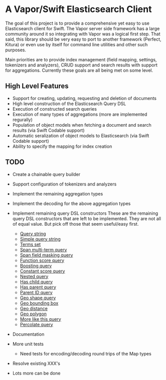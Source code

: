 # A Vapor/Swift Elasticsearch Client

The goal of this project is to provide a comprehensive yet easy to use
Elasticsearch client for Swift. The Vapor server side framework has a large
community around it so integrating with Vapor was a logical first step.  That
said, this library should be very easy to port to another framework (Perfect,
Kitura) or even use by itself for command line utilities and other such
purposes.

Main priorities are to provide index management (field mapping, settings,
tokenizers and analyzers), CRUD support and search results with support for
aggregations. Currently these goals are all being met on some level.

## High Level Features

* Support for creating, updating, requesting and deletion of documents
* High level construction of the Elasticsearch Query DSL
* Execution of constructed search queries
* Execution of many types of aggregations (more are implemented regurally)
* Population of object models when fetching a document and search results (via Swift Codable support)
* Automatic seralization of object models to Elasticsearch (via Swift Codable support)
* Ability to specify the mapping for index creation

## TODO

* Create a chainable query builder
* Support configuration of tokenizers and analyzers
* Implement the remaining aggregation types
* Implement the decoding for the above aggregation types
* Implement remaining query DSL constructors
	These are the remaining query DSL constructors that are left to be
	implemented. They are not all of equal value. But pick off those that seem
	useful/easy first.

	* [Query string](https://www.elastic.co/guide/en/elasticsearch/reference/current/query-dsl-query-string-query.html)
	* [Simple query string](https://www.elastic.co/guide/en/elasticsearch/reference/current/query-dsl-simple-query-string-query.html)
	* [Terms set](https://www.elastic.co/guide/en/elasticsearch/reference/current/query-dsl-terms-set-query.html)
	* [Span multi-term query](https://www.elastic.co/guide/en/elasticsearch/reference/current/query-dsl-span-multi-term-query.html)
	* [Span field masking query](https://www.elastic.co/guide/en/elasticsearch/reference/current/query-dsl-span-field-masking-query.html)
	* [Function score query](https://www.elastic.co/guide/en/elasticsearch/reference/current/query-dsl-function-score-query.htmlo)
	* [Boosting query](https://www.elastic.co/guide/en/elasticsearch/reference/current/query-dsl-boosting-query.html)
	* [Constant score query](https://www.elastic.co/guide/en/elasticsearch/reference/current/query-dsl-constant-score-query.html)
	* [Nested query](https://www.elastic.co/guide/en/elasticsearch/reference/current/query-dsl-nested-query.html)
	* [Has child query](https://www.elastic.co/guide/en/elasticsearch/reference/current/query-dsl-has-child-query.html)
	* [Has parent query](https://www.elastic.co/guide/en/elasticsearch/reference/current/query-dsl-has-parent-query.html)
	* [Parent ID query](https://www.elastic.co/guide/en/elasticsearch/reference/current/query-dsl-parent-id-query.html)
	* [Geo shape query](https://www.elastic.co/guide/en/elasticsearch/reference/current/query-dsl-geo-shape-query.html)
	* [Geo bounding box](https://www.elastic.co/guide/en/elasticsearch/reference/current/query-dsl-geo-bounding-box-query.html)
	* [Geo distance](https://www.elastic.co/guide/en/elasticsearch/reference/current/query-dsl-geo-distance-query.html)
	* [Geo polygon](https://www.elastic.co/guide/en/elasticsearch/reference/current/query-dsl-geo-polygon-query.html)
	* [More like this query](https://www.elastic.co/guide/en/elasticsearch/reference/current/query-dsl-mlt-query.html)
	* [Percolate query](https://www.elastic.co/guide/en/elasticsearch/reference/current/query-dsl-percolate-query.html)

* Documentation 
* More unit tests
	* Need tests for encoding/decoding round trips of the Map types
* Resolve existing XXX's
* Lots more can be done
